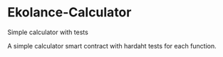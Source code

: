 # Ekolance-Calculator
Simple calculator with tests

A simple calculator smart contract with hardaht tests for each function.
